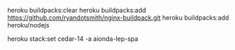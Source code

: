 heroku buildpacks:clear
heroku buildpacks:add https://github.com/ryandotsmith/nginx-buildpack.git
heroku buildpacks:add heroku/nodejs

heroku stack:set cedar-14 -a aionda-lep-spa

